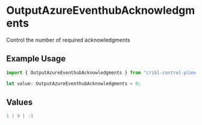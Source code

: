 # OutputAzureEventhubAcknowledgments

Control the number of required acknowledgments

## Example Usage

```typescript
import { OutputAzureEventhubAcknowledgments } from "cribl-control-plane/models";

let value: OutputAzureEventhubAcknowledgments = 0;
```

## Values

```typescript
1 | 0 | -1
```